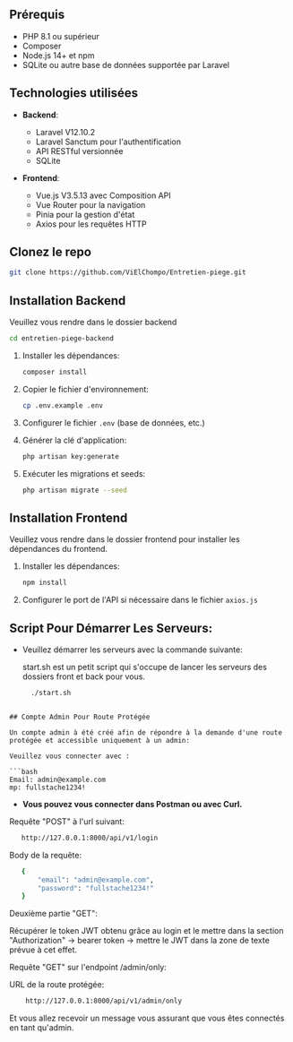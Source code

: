 ## Prérequis

- PHP 8.1 ou supérieur
- Composer
- Node.js 14+ et npm
- SQLite ou autre base de données supportée par Laravel

## Technologies utilisées

- **Backend**:

  - Laravel V12.10.2
  - Laravel Sanctum pour l'authentification
  - API RESTful versionnée
  - SQLite

- **Frontend**:
  - Vue.js V3.5.13 avec Composition API
  - Vue Router pour la navigation
  - Pinia pour la gestion d'état
  - Axios pour les requêtes HTTP

## Clonez le repo

```bash
git clone https://github.com/ViElChompo/Entretien-piege.git
```

## Installation Backend

Veuillez vous rendre dans le dossier backend

```bash
cd entretien-piege-backend
```

1. Installer les dépendances:
   ```bash
   composer install
   ```
2. Copier le fichier d'environnement:

   ```bash
   cp .env.example .env
   ```

3. Configurer le fichier `.env` (base de données, etc.)
4. Générer la clé d'application:
   ```bash
   php artisan key:generate
   ```
5. Exécuter les migrations et seeds:
   ```bash
   php artisan migrate --seed
   ```

## Installation Frontend

Veuillez vous rendre dans le dossier frontend pour installer les dépendances du frontend.

1. Installer les dépendances:
   ```bash
   npm install
   ```
2. Configurer le port de l'API si nécessaire dans le fichier `axios.js`

## Script Pour Démarrer Les Serveurs:

- Veuillez démarrer les serveurs avec la commande suivante:

  start.sh est un petit script qui s'occupe de lancer les serveurs des dossiers front et back pour vous.

  ```bash
    ./start.sh
 ```

## Compte Admin Pour Route Protégée

Un compte admin à été créé afin de répondre à la demande d'une route protégée et accessible uniquement à un admin:

Veuillez vous connecter avec :

```bash
Email: admin@example.com
mp: fullstache1234!
```

- **Vous pouvez vous connecter dans Postman ou avec Curl.**

Requête "POST" à l'url suivant:

```bash
   http://127.0.0.1:8000/api/v1/login

```

Body de la requête:

```bash
   {
       "email": "admin@example.com",
       "password": "fullstache1234!"
   }
```

Deuxième partie "GET":

Récupérer le token JWT obtenu grâce au login et le mettre dans la section
"Authorization" -> bearer token -> mettre le JWT dans la zone de texte prévue à cet effet.

Requête "GET" sur l'endpoint /admin/only: 

URL de la route protégée:

```bash
    http://127.0.0.1:8000/api/v1/admin/only
```

Et vous allez recevoir un message vous assurant que vous êtes connectés en tant qu'admin.